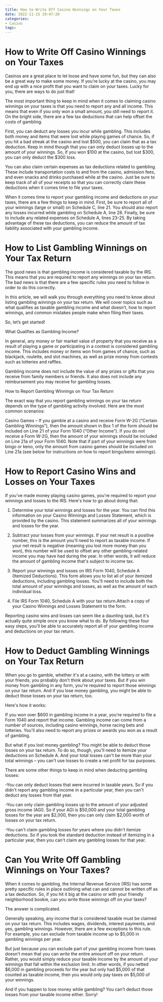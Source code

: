 ```yaml
---
title: How to Write Off Casino Winnings on Your Taxes
date: 2022-11-15 19:47:20
categories:
- Casino
tags:
---
```



#  How to Write Off Casino Winnings on Your Taxes

Casinos are a great place to let loose and have some fun, but they can also be a great way to make some money. If you’re lucky at the casino, you may end up with a nice profit that you want to claim on your taxes. Lucky for you, there are ways to do just that!

The most important thing to keep in mind when it comes to claiming casino winnings on your taxes is that you need to report any and all income. This means that even if you only won a small amount, you still need to report it. On the bright side, there are a few tax deductions that can help offset the costs of gambling.

First, you can deduct any losses you incur while gambling. This includes both money and items that were lost while playing games of chance. So, if you hit a bad streak at the casino and lost $500, you can claim that as a tax deduction. Keep in mind though that you can only deduct losses up to the amount of your winnings. So, if you won $100 at the casino, but lost $300, you can only deduct the $300 loss.

You can also claim certain expenses as tax deductions related to gambling. These include transportation costs to and from the casino, admission fees, and even snacks and drinks purchased while at the casino. Just be sure to keep track of all of your receipts so that you can correctly claim these deductions when it comes time to file your taxes.

When it comes time to report your gambling income and deductions on your taxes, there are a few things to keep in mind. First, be sure to report all of your winnings (large or small) on Schedule C, line 21. You should also report any losses incurred while gambling on Schedule A, line 28. Finally, be sure to include any related expenses on Schedule A, lines 23-25. By taking advantage of these tax deductions, you can reduce the amount of tax liability associated with your gambling income.

#  How to List Gambling Winnings on Your Tax Return

The good news is that gambling income is considered taxable by the IRS. This means that you are required to report any winnings on your tax return. The bad news is that there are a few specific rules you need to follow in order to do this correctly.

In this article, we will walk you through everything you need to know about listing gambling winnings on your tax return. We will cover topics such as what qualifies as taxable gambling income and what doesn’t, how to report winnings, and common mistakes people make when filing their taxes.

So, let’s get started!

What Qualifies as Gambling Income?

In general, any money or fair market value of property that you receive as a result of playing a game or participating in a contest is considered gambling income. This includes money or items won from games of chance, such as blackjack, roulette, and slot machines, as well as prize money from contests such as lotteries and raffles.

Gambling income does not include the value of any prizes or gifts that you receive from family members or friends. It also does not include any reimbursement you may receive for gambling losses.

How to Report Gambling Winnings on Your Tax Return

The exact way that you report gambling winnings on your tax return depends on the type of gambling activity involved. Here are the most common scenarios:

Casino Games – If you gamble at a casino and receive Form W-2G (“Certain Gambling Winnings”), then the amount shown in Box 1 of the form should be included on Line 21 of your Form 1040 (“Other Income”). If you do not receive a Form W-2G, then the amount of your winnings should be included on Line 21a of your Form 1040. Note that if part of your winnings were from bingo or keno, only the amount from casino games should be included on Line 21a (see below for instructions on how to report bingo/keno winnings).





























#  How to Report Casino Wins and Losses on Your Taxes

If you've made money playing casino games, you're required to report your winnings and losses to the IRS. Here's how to go about doing that:

1. Determine your total winnings and losses for the year. You can find this information on your Casino Winnings and Losses Statement, which is provided by the casino. This statement summarizes all of your winnings and losses for the year.

2. Subtract your losses from your winnings. If your net result is a positive number, this is the amount you'll need to report as taxable income. If your net result is negative (meaning you lost more money than you won), this number will be used to offset any other gambling-related income you may have had during the year. In other words, it will reduce the amount of gambling income that's subject to income tax.

3. Report your winnings and losses on IRS Form 1040, Schedule A (Itemized Deductions). This form allows you to list all of your itemized deductions, including gambling losses. You'll need to include both the total amount of your winnings and losses, as well as the amount of each individual loss.

4. File IRS Form 1040, Schedule A with your tax return.Attach a copy of your Casino Winnings and Losses Statement to the form.

Reporting casino wins and losses can seem like a daunting task, but it's actually quite simple once you know what to do. By following these four easy steps, you'll be able to accurately report all of your gambling income and deductions on your tax return.

#  How to Deduct Gambling Winnings on Your Tax Return

When you go to gamble, whether it's at a casino, with the lottery or with your friends, you probably don't think about your taxes. But if you win money from gambling in any form, you're required to report those winnings on your tax return. And if you lose money gambling, you might be able to deduct those losses on your tax return, too.

Here's how it works:

If you won over $600 in gambling income in a year, you're required to file a Form 1040 and report that income. Gambling income can come from a number of sources, including casino winnings, horse racing bets and lotteries. You'll also need to report any prizes or awards you won as a result of gambling.

But what if you lost money gambling? You might be able to deduct those losses on your tax return. To do so, though, you'll need to itemize your deductions on Schedule A. And your total losses can't be more than your total winnings – you can't use losses to create a net profit for tax purposes.

There are some other things to keep in mind when deducting gambling losses:

-You can only deduct losses that were incurred in taxable years. So if you didn't report any gambling income in a particular year, then you can't deduct any losses from that year.

-You can only claim gambling losses up to the amount of your adjusted gross income (AGI). So if your AGI is $50,000 and your total gambling losses for the year are $2,000, then you can only claim $2,000 worth of losses on your tax return.

-You can't claim gambling losses for years where you didn't itemize deductions. So if you took the standard deduction instead of itemizing in a particular year, then you can't claim any gambling losses for that year.

#  Can You Write Off Gambling Winnings on Your Taxes?

When it comes to gambling, the Internal Revenue Service (IRS) has some pretty specific rules in place outlining what can and cannot be written off as a tax deduction. So, if you hit it big at the casino or with your friendly neighborhood bookie, can you write those winnings off on your taxes?

The answer is complicated.

Generally speaking, any income that is considered taxable must be claimed on your tax return. This includes wages, dividends, interest payments, and yes, gambling winnings. However, there are a few exceptions to this rule. For example, you can exclude from taxable income up to $5,000 in gambling winnings per year.

But just because you can exclude part of your gambling income from taxes doesn't mean that you can write the entire amount off on your return. Rather, you would simply reduce your taxable income by the amount of your winnings that fall within the exclusion limit. In other words, if you netted $6,000 in gambling proceeds for the year but only had $5,000 of that counted as taxable income, then you would only pay taxes on $5,000 of your winnings.

And if you happen to lose money while gambling? You can't deduct those losses from your taxable income either. Sorry!